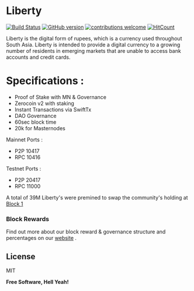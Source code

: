 # Liberty

[![Build Status](https://travis-ci.org/liberty-project/lbrt.svg?branch=master)](https://travis-ci.org/liberty-project/lbrt)  [![GitHub version](https://badge.fury.io/gh/liberty-project%2Flbrt.svg)](https://badge.fury.io/gh/liberty-project%2Flbrt) [![contributions welcome](https://img.shields.io/badge/contributions-welcome-brightgreen.svg?style=flat)](https://github.com/liberty-project/lbrt/issues) [![HitCount](http://hits.dwyl.io/mo-bay/liberty-project/lbrt.svg)](http://hits.dwyl.io/mo-bay/liberty-project/lbrt)



Liberty is the digital form of rupees, which is a currency used throughout South Asia. Liberty is intended to provide a digital currency to a growing number of residents in emerging markets that are unable to access bank accounts and credit cards.


# Specifications :

  - Proof of Stake with MN & Governance
  - Zerocoin v2 with staking 
  - Instant Transactions via SwiftTx
  - DAO Governance
  - 60sec block time
  - 20k for Masternodes


Mainnet Ports :
  - P2P 10417
  - RPC 10416

Testnet Ports :
  - P2P 20417
  - RPC 11000

A total of 39M Liberty's were premined to swap the community's holding at [Block 1](https://find.lbrt.io/block/1)


### Block Rewards

Find out more about our block reward & governance structure and percentages on our [website](https://www.lbrt.io) .

License
----

MIT


**Free Software, Hell Yeah!**

[//]: # (These are reference links used in the body of this note and get stripped out when the markdown processor does its job. There is no need to format nicely because it shouldn't be seen. Thanks SO - http://stackoverflow.com/questions/4823468/store-comments-in-markdown-syntax)


   [dill]: <https://github.com/joemccann/dillinger>
   [git-repo-url]: <https://github.com/joemccann/dillinger.git>
   [john gruber]: <http://daringfireball.net>
   [df1]: <http://daringfireball.net/projects/markdown/>
   [markdown-it]: <https://github.com/markdown-it/markdown-it>
   [Ace Editor]: <http://ace.ajax.org>
   [node.js]: <http://nodejs.org>
   [Twitter Bootstrap]: <http://twitter.github.com/bootstrap/>
   [jQuery]: <http://jquery.com>
   [@tjholowaychuk]: <http://twitter.com/tjholowaychuk>
   [express]: <http://expressjs.com>
   [AngularJS]: <http://angularjs.org>
   [Gulp]: <http://gulpjs.com>

   [PlDb]: <https://github.com/joemccann/dillinger/tree/master/plugins/dropbox/README.md>
   [PlGh]: <https://github.com/joemccann/dillinger/tree/master/plugins/github/README.md>
   [PlGd]: <https://github.com/joemccann/dillinger/tree/master/plugins/googledrive/README.md>
   [PlOd]: <https://github.com/joemccann/dillinger/tree/master/plugins/onedrive/README.md>
   [PlMe]: <https://github.com/joemccann/dillinger/tree/master/plugins/medium/README.md>
   [PlGa]: <https://github.com/RahulHP/dillinger/blob/master/plugins/googleanalytics/README.md>
